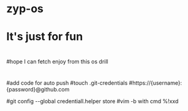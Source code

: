 # zyp-os
# It's just for fun
#
#
#
#
#hope I can fetch enjoy from this os drill
#
#
#
#
#
#
#
#
#
#
#
#
#add code for auto push
#touch .git-credentials
#https://{username}:{password}@github.com

#git config --global credentiall.helper store
#vim -b with cmd %!xxd